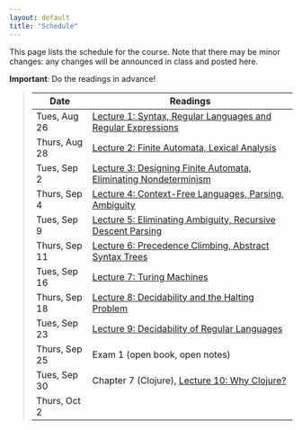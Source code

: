 ```yaml
---
layout: default
title: "Schedule"
---
```


This page lists the schedule for the course.  Note that there may be minor changes: any changes will be announced in class and posted here.

**Important**: Do the readings in advance!

> Date | Readings
> ---- | --------
> Tues, Aug 26 | [Lecture 1: Syntax, Regular Languages and Regular Expressions](lectures/lecture01.html)
> Thurs, Aug 28 | [Lecture 2: Finite Automata, Lexical Analysis](lectures/lecture02.html)
> Tues, Sep 2 | [Lecture 3: Designing Finite Automata, Eliminating Nondeterminism](lectures/lecture03.html)
> Thurs, Sep 4 | [Lecture 4: Context-Free Languages, Parsing, Ambiguity](lectures/lecture04.html)
> Tues, Sep 9 | [Lecture 5: Eliminating Ambiguity, Recursive Descent Parsing](lectures/lecture05.html)
> Thurs, Sep 11 | [Lecture 6: Precedence Climbing, Abstract Syntax Trees](lectures/lecture06.html)
> Tues, Sep 16 | [Lecture 7: Turing Machines](lectures/lecture07.html)
> Thurs, Sep 18 | [Lecture 8: Decidability and the Halting Problem](lectures/lecture08.html)
> Tues, Sep 23 | [Lecture 9: Decidability of Regular Languages](lectures/lecture09.html)
> Thurs, Sep 25 | Exam 1 (open book, open notes)
> Tues, Sep 30 | Chapter 7 (Clojure), [Lecture 10: Why Clojure?](lectures/lecture10.html)
> Thurs, Oct 2 | 
